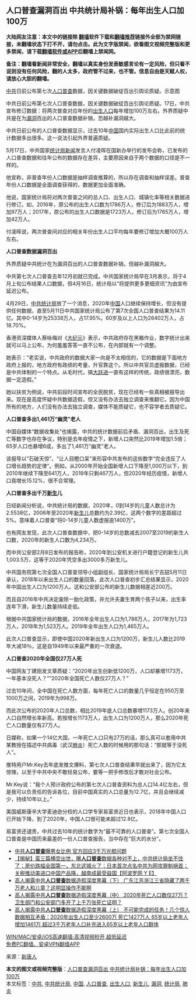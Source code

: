  <h2>人口普查漏洞百出 中共统计局补锅：每年出生人口加100万</h2> <p class="notice"><b>大陆网友注意：本文中的链接除 <a href="https://github.com/bannedbook/fanqiang" >翻墙</a>软件下载和<a href="https://github.com/killgcd/justmysocks/blob/master/README.md">翻墙推荐</a>链接外全部为禁网链接，未翻墙状态下打不开，请勿点击。此为文字版禁闻，欲看图文视频完整版和更多禁闻，请下载<a href="https://github.com/bannedbook/fanqiang">翻墙软件或APP</a>后翻墙上禁闻网。</p><p>备注：翻墙看新闻非常安全，翻墙以真实身份发表敏感言论有一定风险，但只看不说则没有任何风险，翻的人太多，政府管不过来，也不管。信息自由是天赋人权，请放心大胆的翻墙。</b></p>  <div class="entry"> <p id="conimg"><a href="https://www.bannedbook.org/bnews/tag/%e4%b8%ad%e5%85%b1/" class="st_tag internal_tag" rel="tag" title="标签 中共 下的日志">中共</a>日前公布第七次<a href="https://www.bannedbook.org/bnews/tag/%E4%BA%BA%E5%8F%A3%E6%99%AE%E6%9F%A5/" class="st_tag internal_tag" rel="tag" title="标签 人口普查 下的日志">人口普查</a>数据，因关键数据破绽百出引舆论质疑。示意图</p> <p>中共日前公布第七次人口普查数据，因关键数据破绽百出引舆论质疑。17日，中共宣布修订数据：将两次普查对应年份的<a href="https://www.bannedbook.org/bnews/tag/%E5%87%BA%E7%94%9F%E4%BA%BA%E5%8F%A3/" class="st_tag internal_tag" rel="tag" title="标签 出生人口 下的日志">出生人口</a>每年增加100万左右。外界质疑中共是在为<a href="https://www.bannedbook.org/bnews/tag/%e6%bc%8f%e6%b4%9e/" class="st_tag internal_tag" rel="tag" title="标签 漏洞 下的日志">漏洞</a>百出的人口普查数据补锅，恐越补漏洞越大。</p> <p>中共日前公布的人口普查数据显示，过去10年<span class='wp_keywordlink_affiliate'><a href="https://www.bannedbook.org/" title="中国" target="_blank">中国</a></span>国内实际出生人口比此前的统计数据多出很多。这一说法引起外界普遍质疑。</p> <p>5月17日，中共国家<a href="https://www.bannedbook.org/bnews/tag/%e7%bb%9f%e8%ae%a1%e5%b1%80/" class="st_tag internal_tag" rel="tag" title="标签 统计局 下的日志">统计局</a><span class='wp_keywordlink_affiliate'><a href="https://www.bannedbook.org/" title="新闻">新闻</a></span>发言人付凌晖在国新办举行的发布会称，已发布的人口普查数据和往年公布的数据存在差异，主要原因来自于两个数据的口径是不一样的。</p> <p>他宣称，非普查年份人口数据是抽样调查推算的，所以存在调查和抽样误差。普查年份人口数据是全面调查获得的，数据更加全面准确。</p> <p>他说，国家统计局将对两次普查之间的总人口、出生人口、城镇化率等相关数据进行修订。如，2016年，原公布的出生人口数为1786万人，修订后为1883万人，增加97万人；2017年，原公布的出生人口数据是1723万人，修订后为1765万人，增加42万人。</p> <p>付凌晖说，两次普查间对应的相关年份出生人口平均每年要修订增加大概100万人左右。</p> <p><strong>人口普查数据漏洞百出</strong></p> <p>外界质疑中共统计在为漏洞百出的人口普查数据补锅，但越补漏洞越大。</p>  <p>中共第七次人口普查去年12月初就已完成。中共国家统计局早在3月表示，将于4月上旬公布结果人口数据，但4月16日，统计局以“将提供更多更细资讯”为由宣布延迟公布。</p> <p>4月29日，<a href="https://www.bannedbook.org/bnews/tag/%E4%B8%AD%E5%85%B1%E7%BB%9F%E8%AE%A1%E5%B1%80/" class="st_tag internal_tag" rel="tag" title="标签 中共统计局 下的日志">中共统计局</a>放了一个消息，2020年<a href="https://www.bannedbook.org/bnews/tag/%E4%B8%AD%E5%9B%BD/" class="st_tag internal_tag" rel="tag" title="标签 中国 下的日志">中国</a>人口继续保持增长，但没有提供任何数据，直至5月11日中共国家统计局公布了第7次全国人口普查结果为14.11亿。其中0-14岁为25338万人，占17.95%。60岁及以上人口为26402万人，占18.70%。</p> <p>香港资深媒体人蔡咏梅对《<span class='wp_keywordlink_affiliate'><a href="http://www.epochtimes.com/" title="大纪元" target="_blank">大纪元</a></span>》表示，中共政府存在黑箱作业，数字统计出来就可以马上公布，为何羞羞答答一直不公布，在内部就有一个调整。</p> <p>她表示：“老实说，中共政府的数据大家一向是不太相信的，它的数据是下面地方政府上报的，地方政府有政绩的考量，升官靠这个。所以中共官员虚报数据，已经是中共体制的一个特点。从毛时代，搞<span class='wp_keywordlink'><a href="https://www.bannedbook.org/forum2/topic242.html" title="大跃进亲历记" target="_blank">大跃进</a></span>一直有这样的传统，政绩很漂亮，数据一定造假。”</p> <p>她以扶贫为例说，中共前段时间宣布的全民脱贫，现在已经有一些真相被报导出来。现在是高度怀疑中共数据造假，但又没有办法去独立调查来推翻它。因为中国所有的地方，人们没有办法去独立调查，媒体不能质疑它，也不容学者去质疑它。</p> <p><strong>人口普查多出1,461万“幽灵”老人</strong></p> <p>中国自媒体“数据收集处”也揭露，中共的统计数据前后矛盾、漏洞百出，出生及死亡等数字也存在争议，特别是去年疫情之下，新增人口突然比2019年增加1.5倍；65岁人口也暴增6成，多出了1,461万“幽灵”老人。</p> <p>该报导以“石破天惊”、“让人目瞪口呆”来形容中共发布的这些数字“完全违反了人口增长趋势的定律”。例如，从2000年开始全国新增人口下降至1,000万以下，到2010年继续下降至641万人，2019年只剩467万人，但2020年经历疫情，新增人口竟增长15.12%，很不合常理。</p> <p><strong>人口普查多出千万<span class='wp_keywordlink'><a href="https://www.bannedbook.org/forum2/topic1642.html" title="正见网《新生》" target="_blank">新生</a></span>儿</strong></p>  <p>日经新闻分析说，中共统计局的数据，2020年，0到14岁的儿童人数总计为2.5538亿，2006年至2020年<a href="https://www.bannedbook.org/bnews/tag/%E6%96%B0%E7%94%9F%E5%84%BF/" class="st_tag internal_tag" rel="tag" title="标签 新生儿 下的日志">新生儿</a>总数约为2.39亿，这两个数字的差距超过5%。意味着人口普查“将0-14岁儿童人数虚报逾1400万”。</p> <p>也有网友发现，此次人口普查数据中，把0-14岁的总数减去2007至2019的新生人口数，2020年的新生人口数为4,234万。</p> <p>而中共公安部2月8日发布的报告称，2020年到公安机关进行户籍登记的新生儿共1,003.5万，这等于2020年凭空多出3000多万新生儿。</p> <p>中共国务院第七次全国人口普查领导小组副组长、国家统计局局长宁吉喆5月11日承认，2018年以来出生人口的数量回落，此次人口普查初步汇总结果显示，2020年中国出生人口为1200万人。这和公安部公布的新生儿数据相差近200万。</p> <p>而且自2016年中共决定废除一胎化政策，并允许夫妻生育两个孩子以来，出生率连年下滑，新生儿数量持续走低。</p> <p>根据中共国家统计局的数据，2016年全年出生人口为1,786万人，2017年为1,723万人，2018年为1,523万人。2019年全年出生人口为1,465万人。</p> <p>此次人口普查显示，即使中国2020年新出生人口为1200万，新生儿人数比2019年大减18％，这是自1949年以来最严重的一次衰退。</p> <p><strong>人口普查2020年全国仅27万人死</strong></p> <p>中国网友丁建刚发文章质疑：“2020年出生创新低1200万，人口却暴增1173万，一年基本没死人？”“2020年全国死亡人数仅27万人？”</p>  <p>过去10年间，全中国在死亡人数方面，每年死亡人口的数量几乎恒定在950万至1000万之间，2019年为998万。</p> <p>而此次公布的2020年人口总数，相比2019年底人口总数暴增1173万人。创20年来人口自然增长率新高。若按增长1173万人，出生人口为1200万人，那么2020年死亡人口数量仅有27万人。</p> <p>日媒称，如果一个14亿大国，一年死亡人口只有27万的话，那么真可以套用中共某教授在描述中共病毒（武汉<a href="https://www.bannedbook.org/bnews/tag/%e8%82%ba%e7%82%8e/" class="st_tag internal_tag" rel="tag" title="标签 肺炎 下的日志">肺炎</a>）死亡人数的时候用的那句话：“那就等于没死人”。</p> <p>推特用户Mr.Key去年底发推文爆料，第七次人口普查结果早就出来了，因为它太惊悚，以至于中共中央不敢轻易公布，要等一把手修改后才敢对社会公布。</p> <p>Mr.Key说：“我个人预计政府公布的第七次人口普查资料为总人口14.4亿左右，但是我可以负责任的告诉各位，目前中国真实的人口总量为12.7亿，并且会继续减少，持续10年以上。”</p> <p>美国威斯康辛大学麦迪逊分校的人口学专家易富贤近日也表示，2018年中国人口已开始下降，到了2020年，中国人口很可能未超过12.8亿。</p> <p>易富贤还谴责，中共过去10年的统计数字为“最不可靠的人口普查”。第七次全国人口普查是中国历来最差的一份人口普查报告，当中存在“巨大的水分”。</p> <ul class='op-related-articles' title='相关阅读'> <li><a href='https://www.bannedbook.org/bnews/cbnews/20210518/1548660.html' target='_blank'>中共<b>人口普查</b>曝男女比例 官方回应3千万光棍问题</a></li> <li><a href='https://www.bannedbook.org/bnews/bannedvideo/20210517/1548240.html' target='_blank'>【揭秘】蛮三篇横空出世，曝<b>人口普查</b>数据各种对不上，中共统计局坐不住了；房价跌幅全国第一，东北这城火了；日本首次点名中共为网攻罪魁祸首；关税推动美进口中国产品降，越南成最受益国【阿波罗网 Y E】</a></li> <li><a href='https://www.bannedbook.org/bnews/comments/20210517/1547900.html' target='_blank'>高人揭露中共<b>人口普查</b>数据造假深度黑幕（下） 广东江苏浙江三省隐藏了两千万老人和儿童？这明显操作不能啊</a></li> <li><a href='https://www.bannedbook.org/bnews/comments/20210517/1547899.html' target='_blank'>高人揭露中共<b>人口普查</b>数据造假深度黑幕（中） 2020年死亡人口数仅27万？卫生部门和公安部门多开了上千万张死亡证明？</a></li> <li><a href='https://www.bannedbook.org/bnews/comments/20210517/1547898.html' target='_blank'>高人揭露中共<b>人口普查</b>数据造假深度黑幕（上） 不可能完成的任务！几个惊人数据相互矛盾：2020年出生人口至少2600万 死亡1427万人 65岁以上老年人增加1461万 超过3千万老年人口补充进入65岁以上老年人口群体</a></li> </ul> <p class="texttj"> <a href="https://github.com/bannedbook/fanqiang/wiki/V2ray%E6%9C%BA%E5%9C%BA" target="_blank">WIN/MAC/安卓/iOS高速翻墙:高清视频秒开,超低延迟</a><br/> <a href="https://github.com/bannedbook/fanqiang/wiki/%E7%A6%81%E9%97%BB%E7%BD%91%E5%AE%89%E5%8D%93%E7%BF%BB%E5%A2%99%E6%96%B0%E9%97%BBAPP" target="_blank">免费PC翻墙、安卓VPN翻墙APP</a></p><p> 来源：<span class='wp_keywordlink_affiliate'><a href="https://www.ntdtv.com/" title="新唐人">新唐人</a></span> </p> <a name='sharetosocial'></a>       <div><b>本文的图文或视频完整版</b>：<a href='https://www.bannedbook.org/bnews/cbnews/20210518/1548732.html'>人口普查漏洞百出 中共统计局补锅：每年出生人口加100万</a></div>  </div><!--END ENTRY--> <div class="postfooter"> <div>本文标签：<a href="https://www.bannedbook.org/bnews/tag/%e4%b8%ad%e5%85%b1/" rel="tag">中共</a>, <a href="https://www.bannedbook.org/bnews/tag/%E4%B8%AD%E5%85%B1%E7%BB%9F%E8%AE%A1%E5%B1%80/" rel="tag">中共统计局</a>, <a href="https://www.bannedbook.org/bnews/tag/%E4%B8%AD%E5%9B%BD/" rel="tag">中国</a>, <a href="https://www.bannedbook.org/bnews/tag/%E4%BA%BA%E5%8F%A3%E6%99%AE%E6%9F%A5/" rel="tag">人口普查</a>, <a href="https://www.bannedbook.org/bnews/tag/%E5%87%BA%E7%94%9F%E4%BA%BA%E5%8F%A3/" rel="tag">出生人口</a>, <a href="https://www.bannedbook.org/bnews/tag/%E6%96%B0%E7%94%9F%E5%84%BF/" rel="tag">新生儿</a>, <a href="https://www.bannedbook.org/bnews/tag/%e6%bc%8f%e6%b4%9e/" rel="tag">漏洞</a>, <a href="https://www.bannedbook.org/bnews/tag/%e7%bb%9f%e8%ae%a1%e5%b1%80/" rel="tag">统计局</a>, <a href="https://www.bannedbook.org/bnews/tag/%e8%82%ba%e7%82%8e/" rel="tag">肺炎</a></div>  </div><!--END POSTFOOTER--> 